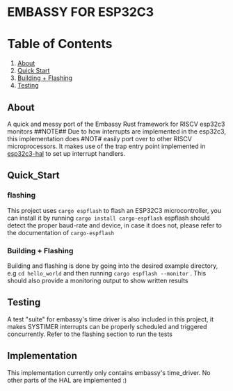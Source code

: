 # EMBASSY FOR ESP32C3 #
# Table of Contents
1. [About](#About)
2. [Quick Start](#Quick_Start)
3. [Building + Flashing](#<Building-+-Flashing>)
4. [Testing](#Testing)

## About
A quick and messy port of the Embassy Rust framework  for RISCV esp32c3 monitors
##NOTE## Due to how interrupts are implemented in the esp32c3, this implementation does #NOT# easily port over to other RISCV microprocessors. It makes use of the trap entry point implemented in [esp32c3-hal](https://github.com/esp-rs/esp-hal/tree/main/esp32c3-hal) to set up interrupt handlers.

## Quick_Start
### flashing

This project uses `cargo espflash` to flash an ESP32C3 microcontroller, you can install it by running `cargo install cargo-espflash`
espflash should detect the proper baud-rate and device, in case it does not, please refer to the documentation of `cargo-espflash`
### Building + Flashing
Building and flashing is done by going into the desired example directory, e.g `cd hello_world` and then running `cargo espflash --monitor` . This should also provide a monitoring output to show written results

## Testing

A test "suite" for embassy's time driver is also included in this project, it makes SYSTIMER interrupts can be properly scheduled and triggered concurrently. Refer to the flashing section to run the tests

## Implementation
This implementation currently only contains embassy's time_driver. No other parts of the HAL are implemented :)